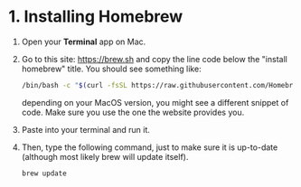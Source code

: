 # 1. Installing Homebrew

1. Open your **Terminal** app on Mac.

3. Go to this site: https://brew.sh and copy the line code below the "install homebrew" title. You should see something like:

    ```bash
    /bin/bash -c "$(curl -fsSL https://raw.githubusercontent.com/Homebrew/install/HEAD/install.sh)"
    ```

    depending on your MacOS version, you might see a different snippet of code. Make sure you use the one the website provides you.

3. Paste into your terminal and run it.

4. Then, type the following command, just to make sure it is up-to-date (although most likely brew will update itself).

    ```bash
    brew update
    ```

